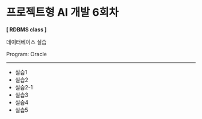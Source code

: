 # 프로젝트형 AI 개발 6회차

**[ RDBMS class ]**

데이터베이스 실습

Program: Oracle

---
+ 실습1
+ 실습2
+ 실습2-1
+ 실습3
+ 실습4
+ 실습5
